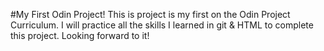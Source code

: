 #My First Odin Project!
This is project is my first on the Odin Project Curriculum. I will  practice all the skills I learned in git & HTML to complete this project. Looking forward to it! 